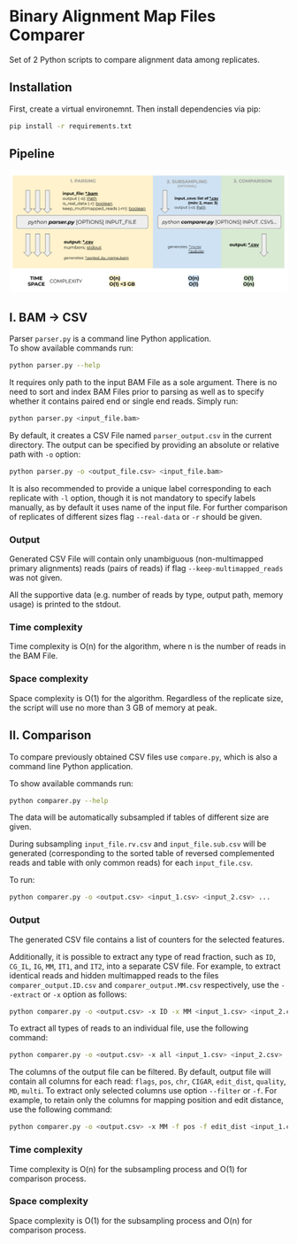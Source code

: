 # Binary Alignment Map Files Comparer

Set of 2 Python scripts to compare alignment data among replicates.

## Installation

First, create a virtual environemnt.
Then install dependencies via pip:

```bash
pip install -r requirements.txt
```

## Pipeline

![alt text](data/img/pipeline.svg "Title")

## I. BAM -> CSV

Parser `parser.py` is a command line Python application. \
To show available commands run:

```bash
python parser.py --help
```

It requires only path to the input BAM File as a sole argument. There is no need to sort and index BAM Files prior to parsing as well as to specify whether it contains paired end or single end reads. Simply run:

```bash
python parser.py <input_file.bam>
```

By default, it creates a CSV File named `parser_output.csv` in the current directory. The output can be specified by providing an absolute or relative path with `-o` option:

```bash
python parser.py -o <output_file.csv> <input_file.bam>
```

It is also recommended to provide a unique label corresponding to each replicate with `-l` option, though it is not mandatory to specify labels manually, as by default it uses name of the input file. For further comparison of replicates of different sizes flag `--real-data` or `-r` should be given.

### Output

Generated CSV File will contain only unambiguous (non-multimapped primary alignments) reads (pairs of reads) if flag `--keep-multimapped_reads` was not given.

All the supportive data (e.g. number of reads by type, output path, memory usage) is printed to the stdout.

### Time complexity

Time complexity is O(n) for the algorithm, where n is the number of reads in the BAM File.

### Space complexity

Space complexity is O(1) for the algorithm. Regardless of the replicate size, the script will use no more than 3 GB of memory at peak.

## II. Comparison

To compare previously obtained CSV files use `compare.py`, which is also a command line Python application.

To show available commands run:

```bash
python comparer.py --help
```

The data will be automatically subsampled if tables of different size are given.

During subsampling `input_file.rv.csv` and `input_file.sub.csv` will be generated (corresponding to the sorted table of reversed complemented reads and table with only common reads) for each `input_file.csv`.

To run:

```bash
python comparer.py -o <output.csv> <input_1.csv> <input_2.csv> ...
```

### Output

The generated CSV file contains a list of counters for the selected features.

Additionally, it is possible to extract any type of read fraction, such as `ID`, `CG_IL`, `IG`, `MM`, `IT1`, and `IT2`, into a separate CSV file. For example, to extract identical reads and hidden multimapped reads to the files `comparer_output.ID.csv` and `comparer_output.MM.csv` respectively, use the `--extract` or `-x` option as follows:

```bash
python comparer.py -o <output.csv> -x ID -x MM <input_1.csv> <input_2.csv> ...
```

To extract all types of reads to an individual file, use the following command:

```bash
python comparer.py -o <output.csv> -x all <input_1.csv> <input_2.csv> ...
```

The columns of the output file can be filtered. By default, output file will contain all columns for each read: `flags`, `pos`, `chr`, `CIGAR`,
`edit_dist`, `quality`, `MD`, `multi`. To extract only selected columns use option `--filter` or `-f`. For example, to retain only the columns for mapping position and edit distance, use the following command:

```bash
python comparer.py -o <output.csv> -x MM -f pos -f edit_dist <input_1.csv> <input_2.csv> ...
```

### Time complexity

Time complexity is O(n) for the subsampling process and O(1) for comparison process.

### Space complexity

Space complexity is O(1) for the subsampling process and O(n) for comparison process.
